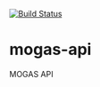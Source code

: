 [![Build Status](https://travis-ci.org/cipher256ltd/mogas-api.svg?branch=master)](https://travis-ci.org/cipher256ltd/mogas-api)
# mogas-api
MOGAS API

